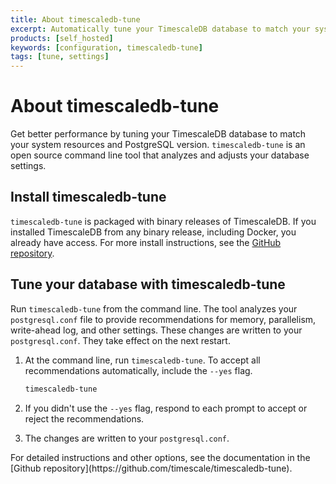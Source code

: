 ```yaml
---
title: About timescaledb-tune
excerpt: Automatically tune your TimescaleDB database to match your system resources and PostgreSQL version
products: [self_hosted]
keywords: [configuration, timescaledb-tune]
tags: [tune, settings]
---
```


# About timescaledb-tune

Get better performance by tuning your TimescaleDB database to match your system
resources and PostgreSQL version.  `timescaledb-tune` is an open source command
line tool that analyzes and adjusts your database settings.

## Install timescaledb-tune

`timescaledb-tune` is packaged with binary releases of TimescaleDB. If you
installed TimescaleDB from any binary release, including Docker, you already
have access. For more install instructions, see the
[GitHub repository][github-tstune].

## Tune your database with timescaledb-tune

Run `timescaledb-tune` from the command line. The tool analyzes your
`postgresql.conf` file to provide recommendations for memory, parallelism,
write-ahead log, and other settings. These changes are written to your
`postgresql.conf`. They take effect on the next restart.

<Procedure>

1.  At the command line, run `timescaledb-tune`. To accept all recommendations
    automatically, include the `--yes` flag.

    ```bash
    timescaledb-tune
    ```

1.  If you didn't use the `--yes` flag, respond to each prompt to accept or
    reject the recommendations.
1.  The changes are written to your `postgresql.conf`.

</Procedure>

<Highlight type="note">
For detailed instructions and other options, see the documentation in the
[Github repository](https://github.com/timescale/timescaledb-tune).
</Highlight>

[github-tstune]: https://github.com/timescale/timescaledb-tune
